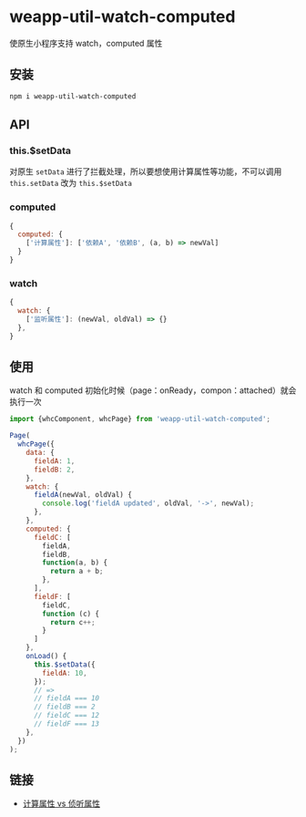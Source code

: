 # weapp-util-watch-computed

使原生小程序支持 watch，computed 属性

## 安装 

```bash
npm i weapp-util-watch-computed
```

## API

### this.$setData
对原生 `setData` 进行了拦截处理，所以要想使用计算属性等功能，不可以调用 `this.setData` 改为 `this.$setData`

### computed
```js
{
  computed: {
    ['计算属性']: ['依赖A', '依赖B', (a, b) => newVal]
  }
}
```

### watch
```js
{
  watch: {
    ['监听属性']: (newVal, oldVal) => {}
  },
}
```

## 使用

watch 和 computed 初始化时候（page：onReady，compon：attached）就会执行一次

```js
import {whcComponent, whcPage} from 'weapp-util-watch-computed';

Page(
  whcPage({
    data: {
      fieldA: 1,
      fieldB: 2,
    },
    watch: {
      fieldA(newVal, oldVal) {
        console.log('fieldA updated', oldVal, '->', newVal);
      },
    },
    computed: {
      fieldC: [
        fieldA,
        fieldB,
        function(a, b) {
          return a + b;
        },
      ],
      fieldF: [
        fieldC,
        function (c) {
          return c++;
        }
      ]
    },
    onLoad() {
      this.$setData({
        fieldA: 10,
      });
      // =>
      // fieldA === 10
      // fieldB === 2
      // fieldC === 12
      // fieldF === 13
    },
  })
);
```

## 链接

* [计算属性 vs 侦听属性](https://cn.vuejs.org/v2/guide/computed.html#%E8%AE%A1%E7%AE%97%E5%B1%9E%E6%80%A7-vs-%E4%BE%A6%E5%90%AC%E5%B1%9E%E6%80%A7)
